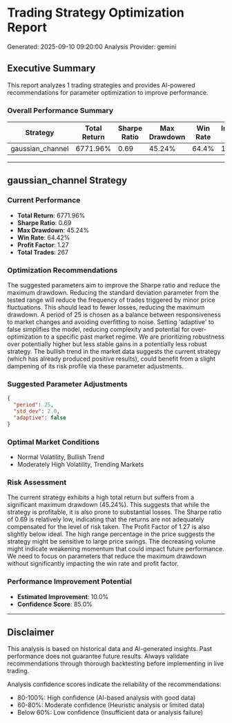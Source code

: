 
# Trading Strategy Optimization Report
Generated: 2025-09-10 09:20:00
Analysis Provider: gemini 

## Executive Summary

This report analyzes 1 trading strategies and provides AI-powered 
recommendations for parameter optimization to improve performance.

### Overall Performance Summary

| Strategy | Total Return | Sharpe Ratio | Max Drawdown | Win Rate | Improvement Potential |
|----------|-------------|--------------|--------------|----------|---------------------|
| gaussian_channel | 6771.96% | 0.69 | 45.24% | 64.4% | 10.0% |

---

## gaussian_channel Strategy

### Current Performance
- **Total Return**: 6771.96%
- **Sharpe Ratio**: 0.69
- **Max Drawdown**: 45.24%
- **Win Rate**: 64.42%
- **Profit Factor**: 1.27
- **Total Trades**: 267

### Optimization Recommendations

The suggested parameters aim to improve the Sharpe ratio and reduce the maximum drawdown.  Reducing the standard deviation parameter from the tested range will reduce the frequency of trades triggered by minor price fluctuations. This should lead to fewer losses, reducing the maximum drawdown. A period of 25 is chosen as a balance between responsiveness to market changes and avoiding overfitting to noise. Setting 'adaptive' to false simplifies the model, reducing complexity and potential for over-optimization to a specific past market regime.  We are prioritizing robustness over potentially higher but less stable gains in a potentially less robust strategy. The bullish trend in the market data suggests the current strategy (which has already produced positive results), could benefit from a slight dampening of its risk profile via these parameter adjustments.

### Suggested Parameter Adjustments

```json
{
  "period": 25,
  "std_dev": 2.0,
  "adaptive": false
}
```

### Optimal Market Conditions
- Normal Volatility, Bullish Trend
- Moderately High Volatility, Trending Markets

### Risk Assessment
The current strategy exhibits a high total return but suffers from a significant maximum drawdown (45.24%). This suggests that while the strategy is profitable, it is also prone to substantial losses. The Sharpe ratio of 0.69 is relatively low, indicating that the returns are not adequately compensated for the level of risk taken. The Profit Factor of 1.27 is also slightly below ideal.  The high range percentage in the price suggests the strategy might be sensitive to large price swings. The decreasing volume might indicate weakening momentum that could impact future performance.  We need to focus on parameters that reduce the maximum drawdown without significantly impacting the win rate and profit factor.

### Performance Improvement Potential
- **Estimated Improvement**: 10.0%
- **Confidence Score**: 85.0%

---

## Disclaimer

This analysis is based on historical data and AI-generated insights. 
Past performance does not guarantee future results. Always validate recommendations through 
thorough backtesting before implementing in live trading.

Analysis confidence scores indicate the reliability of the recommendations:
- 80-100%: High confidence (AI-based analysis with good data)
- 60-80%: Moderate confidence (Heuristic analysis or limited data)  
- Below 60%: Low confidence (Insufficient data or analysis failure)
